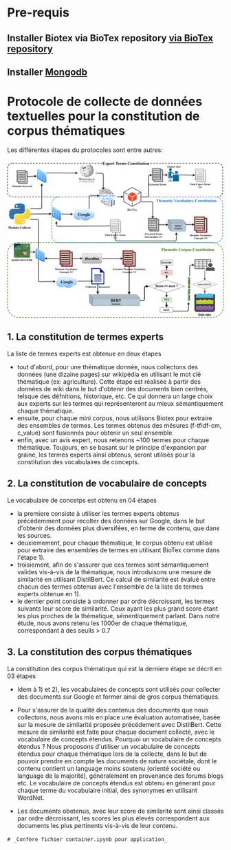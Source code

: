 
# Pre-requis


## Installer Biotex via BioTex repository [via BioTex repository]()

## Installer [Mongodb](https://www.digitalocean.com/community/tutorials/how-to-install-mongodb-on-ubuntu-18-04)



# Protocole de collecte de données textuelles pour la constitution de corpus thématiques
Les différentes étapes du protocoles sont entre autres:

![alt tag](./protocole_sageo.png)

## 1. La constitution de termes experts
La liste de termes experts est obtenue en deux étapes

* tout d'abord, pour une thématique donnée, nous collectons des données (une dizaine pages) sur wikipédia en utilisant le mot clé thématique (ex: agriculture). Cette étape est réalisée à partir des données de wiki dans le  but d'obtenir des documents bien centrés, telsque des défnitions, historique, etc. Ce qui donnera un large choix aux experts sur les termes qui représenteront au mieux sémantiquement chaque thématique.
* ensuite, pour chaque mini corpus, nous utilisons Biotex pour extraire des ensembles de termes. Les termes obtenus des mésures (f-tfidf-cm, c_value) sont fusionnés pour obtenir un seul ensemble. 
* enfin, avec un avis expert, nous retenons ~100 termes pour chaque thématique. 
Toujours, en se basant sur le principe d'expansion par graine, les termes experts ainsi obtenus, seront utilisés pour la constitution des vocabulaires de concepts.



## 2. La constitution de vocabulaire de concepts
Le vocabulaire de concetps est obtenu en 04 étapes
* la premiere consiste à utiliser les termes experts obtenus précédemment pour recolter des données sur Google, dans le but d'obtenir des données plus diversifées, en terme de contenu, que dans les sources.
* deuxiemement, pour chaque thématique, le corpus obtenu est utilisé pour extraire des ensembles de termes en utilisant BioTex comme dans l'étape 1).
* troisiement, afin de s'assurer que ces termes sont sémantiquement valides vis-à-vis de la thématique, nous introduisons une mesure de similarité en utilisant DistilBert. Ce calcul de similarité est évalué entre chacun des termes obtenus avec l'ensemble de la liste de termes experts obtenue en 1).
* le dernier point consiste à ordonner par ordre décroissant, les termes suivants leur score de similarité. Ceux ayant les plus grand score étant les plus proches de la thématique, sémentiquement parlant. Dans notre étude, nous avons retenu les 1000er de chaque thématique, correspondant à des seuils > 0.7



## 3. La constitution des corpus thématiques
La constitution des corpus thématique qui est la derniere étape se décrit en 03 étapes
* Idem à 1) et 2), les vocabulaires de concepts sont utilisés pour collecter des documents sur Google et former ainsi de gros corpus thématiques.

* Pour s'assurer de la qualité des contenus des documents que nous collectons, nous avons mis en place une évaluation automatisée, basée sur la mesure de similarité proposée précédement avec DistilBert.  Cette mesure de similarité est faite pour chaque  document collecté, avec le vocabulaire de concepts étendus. Pourquoi un vocabulaire de concepts étendus ? Nous proposons d'utiliser un vocabulaire de concepts étendus pour chaque thématique lors de la collecte, dans le but de pouvoir prendre en compte les documents de nature sociétale, dont le contenu contient un language moins soutenu (orienté société ou language de la majorité), généralement en provenance des forums blogs etc. Le vocabulaire de concepts étendus est obtenu en génerant pour chaque terme du vocabulaire initial, des synonymes en utilisant WordNet.

* Les documents obetenus, avec leur score de similarité sont ainsi classés par ordre décroissant, les scores les plus élevés correspondent aux documents les plus pertinents vis-à-vis de leur contenu. 

`# _Confère fichier container.ipynb pour application_
`
